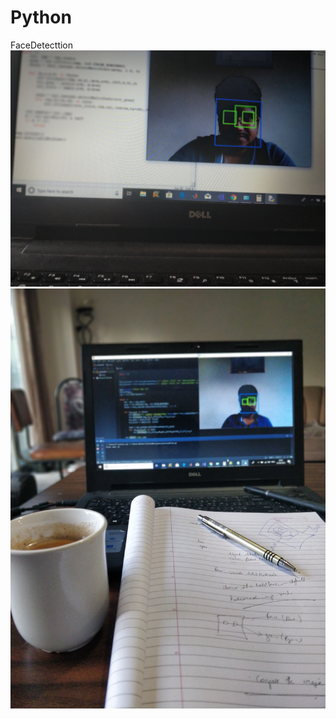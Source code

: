 # Python
FaceDetecttion
![](images/IMG_20180822_191022_Bokeh.jpg)
![](images/IMG_20180822_194536_Bokeh.jpg)
